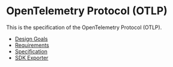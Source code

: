 # OpenTelemetry Protocol (OTLP)

This is the specification of the OpenTelemetry Protocol (OTLP).

- [Design Goals](design-goals.md)
- [Requirements](requirements.md)
- [Specification](specification.md)
- [SDK Exporter](https://github.com/open-telemetry/opentelemetry-specification/blob/main/specification/protocol/exporter.md)
